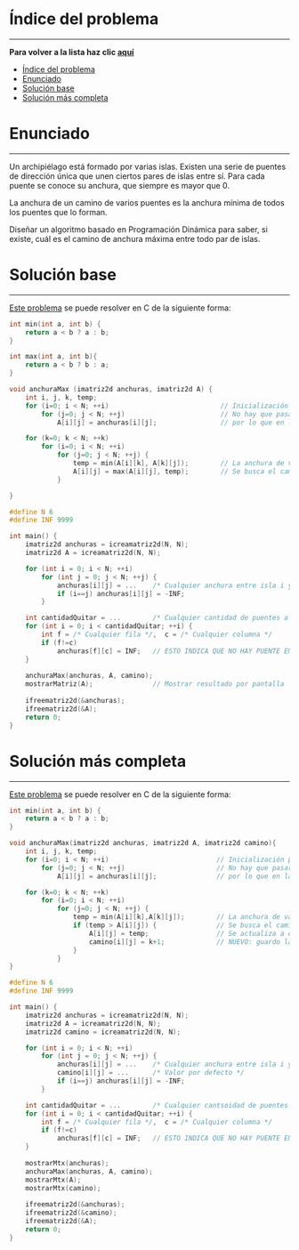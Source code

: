 # Índice del problema

***

**Para volver a la lista haz clic [aquí](./Index.md)**

<!-- TOC -->
* [Índice del problema](#índice-del-problema)
* [Enunciado](#enunciado)
* [Solución base](#solución-base)
* [Solución más completa](#solución-más-completa)
<!-- TOC -->

# Enunciado

***

Un archipiélago está formado por varias islas. Existen una serie de puentes de dirección
única que unen ciertos pares de islas entre sí. Para cada puente se conoce su anchura, que
siempre es mayor que 0.

La anchura de un camino de varios puentes es la anchura mínima de todos los puentes que lo forman.

Diseñar un algoritmo basado en Programación Dinámica para saber, si existe, cuál
es el camino de anchura máxima entre todo par de islas.

# Solución base

***

[Este problema](#enunciado) se puede resolver en C de la siguiente forma:

```c
int min(int a, int b) { 
    return a < b ? a : b; 
}

int max(int a, int b){
    return a < b ? b : a; 
}

void anchuraMax (imatriz2d anchuras, imatriz2d A) {
    int i, j, k, temp;
    for (i=0; i < N; ++i)                            // Inicialización para k==0
        for (j=0; j < N; ++j)                        // No hay que pasar por puentes intermedios,
            A[i][j] = anchuras[i][j];                // por lo que en la etapa 0, de i a j se va directamente

    for (k=0; k < N; ++k)
        for (i=0; i < N; ++i)
            for (j=0; j < N; ++j) {
                temp = min(A[i][k], A[k][j]);        // La anchura de varios puentes es el MÍNIMO de los puentes que lo forman
                A[i][j] = max(A[i][j], temp);        // Se busca el camino de anchura máxima y se actualiza
            }

}
```

```c
#define N 6
#define INF 9999

int main() {
    imatriz2d anchuras = icreamatriz2d(N, N);
    imatriz2d A = icreamatriz2d(N, N);

    for (int i = 0; i < N; ++i)
        for (int j = 0; j < N; ++j) {
            anchuras[i][j] = ...    /* Cualquier anchura entre isla i y j */
            if (i==j) anchuras[i][j] = -INF;
        }

    int cantidadQuitar = ...        /* Cualquier cantidad de puentes a quitar */
    for (int i = 0; i < cantidadQuitar; ++i) {
        int f = /* Cualquier fila */,  c = /* Cualquier columna */
        if (f!=c)
            anchuras[f][c] = INF;   // ESTO INDICA QUE NO HAY PUENTE ENTRE LA ISLA f Y c
    }
    
    anchuraMax(anchuras, A, camino);
    mostrarMatriz(A);               // Mostrar resultado por pantalla
    
    ifreematriz2d(&anchuras);
    ifreematriz2d(&A);
    return 0;
}
```

# Solución más completa

***

[Este problema](#enunciado) se puede resolver en C de la siguiente forma:

```c
int min(int a, int b) { 
    return a < b ? a : b; 
}

void anchuraMax(imatriz2d anchuras, imatriz2d A, imatriz2d camino){
    int i, j, k, temp;
    for (i=0; i < N; ++i)                           // Inicialización para k==0
        for (j=0; j < N; ++j)                       // No hay que pasar por puentes intermedios,
            A[i][j] = anchuras[i][j];               // por lo que en la etapa 0, de i a j se va directamente

    for (k=0; k < N; ++k)
        for (i=0; i < N; ++i)
            for (j=0; j < N; ++j) {
                temp = min(A[i][k],A[k][j]);        // La anchura de varios puentes es el MÍNIMO de los puentes que lo forman
                if (temp > A[i][j]) {               // Se busca el camino de anchura máxima
                    A[i][j] = temp;                 // Se actualiza a dicha anchura
                    camino[i][j] = k+1;             // NUEVO: guardo la etapa para cada camino que se haya escogido
                }
            }
}
```

```c
#define N 6
#define INF 9999

int main() {
    imatriz2d anchuras = icreamatriz2d(N, N);
    imatriz2d A = icreamatriz2d(N, N);
    imatriz2d camino = icreamatriz2d(N, N);

    for (int i = 0; i < N; ++i)
        for (int j = 0; j < N; ++j) {
            anchuras[i][j] = ...    /* Cualquier anchura entre isla i y j */
            camino[i][j] = ...      /* Valor por defecto */
            if (i==j) anchuras[i][j] = -INF;
        }

    int cantidadQuitar = ...        /* Cualquier cantsoidad de puentes a quitar */
    for (int i = 0; i < cantidadQuitar; ++i) {
        int f = /* Cualquier fila */,  c = /* Cualquier columna */
        if (f!=c)
            anchuras[f][c] = INF;   // ESTO INDICA QUE NO HAY PUENTE ENTRE LA ISLA f Y c
    }
    
    mostrarMtx(anchuras);
    anchuraMax(anchuras, A, camino);
    mostrarMtx(A);
    mostrarMtx(camino);
    
    ifreematriz2d(&anchuras);
    ifreematriz2d(&camino);
    ifreematriz2d(&A);
    return 0;
}
```

